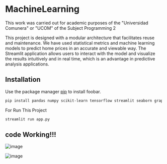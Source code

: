 # MachineLearning

This work was carried out for academic purposes of the "Universidad Comunera" or "UCOM" of the Subject Programming 2

This project is designed with a modular architecture that facilitates reuse and maintenance. We have used statistical metrics and machine learning models to predict home prices in an accurate and viewable way. The Streamlit application allows users to interact with the model and visualize the results intuitively and in real time, which is an advantage in predictive analysis applications.


 ## Installation

Use the package manager [pip](https://pip.pypa.io/en/stable/) to install foobar.


```bash
pip install pandas numpy scikit-learn tensorflow streamlit seaborn graphviz
```

For Run This Project 

```bash
streamlit run app.py

```
 ## code Working!!!

![image](https://github.com/user-attachments/assets/3132a7b9-1249-4e96-b759-46f0364d79a5)

![image](https://github.com/user-attachments/assets/508153a2-3e9b-4fc8-a935-90441221d5f3)
